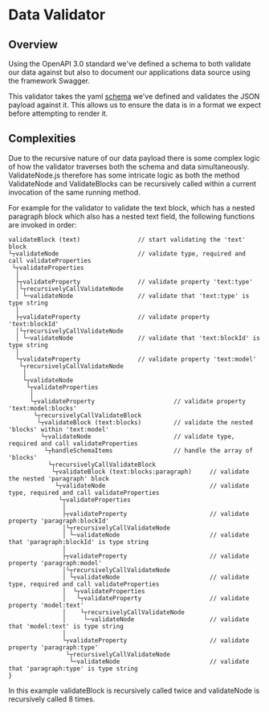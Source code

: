 # Data Validator

## Overview

Using the OpenAPI 3.0 standard we've defined a schema to both validate our data against but also to document our applications data source using the framework Swagger.

This validator takes the yaml [schema](https://github.com/bbc-news/simorgh/blob/latest/data/schema.yaml) we've defined and validates the JSON payload against it. This allows us to ensure the data is in a format we expect before attempting to render it.

## Complexities

Due to the recursive nature of our data payload there is some complex logic of how the validator traverses both the schema and data simultaneously. ValidateNode.js therefore has some intricate logic as both the method ValidateNode and ValidateBlocks can be recursively called within a current invocation of the same running method.

For example for the validator to validate the text block, which has a nested paragraph block which also has a nested text field, the following functions are invoked in order:
```
validateBlock (text)                // start validating the 'text' block
└┬validateNode                      // validate type, required and call validateProperties
 └┬validateProperties
  │
  ├┬validateProperty                // validate property 'text:type'
  │└┬recursivelyCallValidateNode
  │ └─validateNode                  // validate that 'text:type' is type string
  │
  ├┬validateProperty                // validate property 'text:blockId'
  │└┬recursivelyCallValidateNode
  │ └─validateNode                  // validate that 'text:blockId' is type string
  │
  └┬validateProperty                // validate property 'text:model'
   └┬recursivelyCallValidateNode
    │
    └┬validateNode
     └┬validateProperties
      │
      └┬validateProperty                      // validate property 'text:model:blocks'
       └┬recursivelyCallValidateBlock
        └┬validateBlock (text:blocks)         // validate the nested 'blocks' within 'text:model'
         └┬validateNode                       // validate type, required and call validateProperties
          └┬handleSchemaItems                 // handle the array of 'blocks'
           └┬recursivelyCallValidateBlock
            └┬validateBlock (text:blocks:paragraph)     // validate the nested 'paragraph' block
             └┬validateNode                             // validate type, required and call validateProperties
              └┬validateProperties
               │
               ├┬validateProperty                       // validate property 'paragraph:blockId'
               │└┬recursivelyCallValidateNode
               │ └─validateNode                         // validate that 'paragraph:blockId' is type string
               │
               ├┬validateProperty                       // validate property 'paragraph:model'
               │└┬recursivelyCallValidateNode
               │ └┬validateNode                         // validate type, required and call validateProperties
               │  └┬validateProperties
               │   └┬validateProperty                   // validate property 'model:text'
               │    └┬recursivelyCallValidateNode
               │     └─validateNode                     // validate that 'model:text' is type string
               │
               └┬validateProperty                       // validate property 'paragraph:type'
                └┬recursivelyCallValidateNode
                 └─validateNode                         // validate that 'paragraph:type' is type string
}
```

In this example validateBlock is recursively called twice and validateNode is recursively called 8 times.
